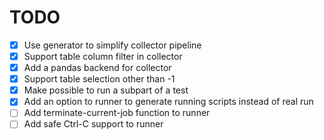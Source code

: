# TODO

- [x] Use generator to simplify collector pipeline
- [x] Support table column filter in collector
- [x] Add a pandas backend for collector
- [x] Support table selection other than -1
- [x] Make possible to run a subpart of a test
- [x] Add an option to runner to generate running scripts instead of real run
- [ ] Add terminate-current-job function to runner
- [ ] Add safe Ctrl-C support to runner
